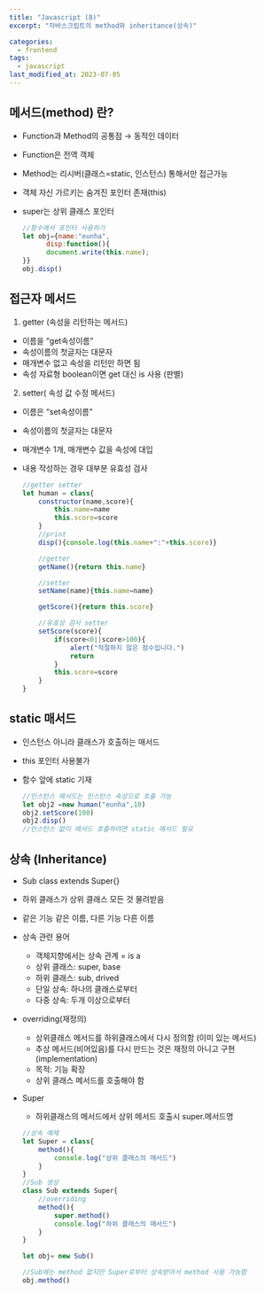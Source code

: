 ```yaml
---
title: "Javascript (8)"
excerpt: "자바스크립트의 method와 inheritance(상속)"

categories:
  - frontend
tags:
  - javascript
last_modified_at: 2023-07-05
---
```

## 메서드(method) 란? ##
- Function과 Method의 공통점 → 동적인 데이터
- Function은 전역 객체
- Method는 리시버(클래스=static, 인스턴스) 통해서만 접근가능
- 객체 자신 가르키는 숨겨진 포인터 존재(this)
- super는 상위 클래스 포인터

  ```javascript
  //함수에서 포인터 사용하기
  let obj={name:"eunha",
        disp:function(){
        document.write(this.name);
  }}
  obj.disp()
  ```

## 접근자 메서드 ##

1. getter (속성을 리턴하는 메서드)
  - 이름을 “get속성이름”
  - 속성이름의 첫글자는 대문자
  - 매개변수 없고 속성을 리턴만 하면 됨
  - 속성 자료형 boolean이면 get 대신 is 사용 (판별)
2. setter( 속성 값 수정 메서드)
  - 이름은 “set속성이름”
  - 속성이름의 첫글자는 대문자
  - 매개변수 1개, 매개변수 값을 속성에 대입
  - 내용 작성하는 경우 대부분 유효성 검사

    ```javascript
    //getter setter
    let human = class{
        constructor(name,score){
            this.name=name
            this.score=score
        }
        //print
        disp(){console.log(this.name+":"+this.score)}

        //getter
        getName(){return this.name}

        //setter
        setName(name){this.name=name}

        getScore(){return this.score}

        //유효성 검사 setter
        setScore(score){
            if(score<0||score>100){
                alert("적절하지 않은 점수입니다.")
                return
            }
            this.score=score
        }
    }
    ```

## static 매서드 ##

- 인스턴스 아니라 클래스가 호출하는 매서드
- this 포인터 사용불가
- 함수 앞에 static 기재

  ```javascript
  //인스턴스 매서드는 인스턴스 속성으로 호출 가능
  let obj2 =new human("eunha",10)
  obj2.setScore(100)
  obj2.disp()
  //인스턴스 없이 매서드 호출하려면 static 매서드 필요
  ```

## 상속 (Inheritance) ##
- Sub class extends Super{}
- 하위 클래스가 상위 클래스 모든 것 물려받음
- 같은 기능 같은 이름, 다른 기능 다른 이름
- 상속 관련 용어
  - 객체지향에서는 상속 관계 = is a
  - 상위 클래스: super, base
  - 하위 클래스: sub, drived
  - 단일 상속: 하나의 클래스로부터
  - 다중 상속: 두개 이상으로부터
- overriding(재정의)
  - 상위클래스 메서드를 하위클래스에서 다시 정의함 (이미 있는 메서드)
  - 추상 메서드(비어있음)를 다시 만드는 것은 재정의 아니고 구현(implementation)
  - 목적: 기능 확장
  - 상위 클래스 메서드를 호출해야 함
- Super
  - 하위클래스의 메서드에서 상위 메서드 호출시 super.메서드명

  ```javascript
  //상속 예제
  let Super = class{
      method(){
          console.log("상위 클래스의 매서드")
      }
  }
  //Sub 생성
  class Sub extends Super{
      //overriding
      method(){
          super.method()
          console.log("하위 클래스의 매서드")
      }
  }

  let obj= new Sub()

  //Sub에는 method 없지만 Super로부터 상속받아서 method 사용 가능함
  obj.method()
  ```